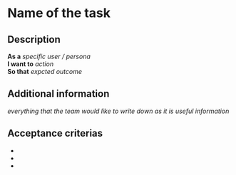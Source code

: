# Name of the task

## Description
**As a** *specific user / persona* <br>
**I want to** *action* <br>
**So that** *expcted outcome*

## Additional information
*everything that the team would like to write down as it is useful information*

## Acceptance criterias
-
-
-